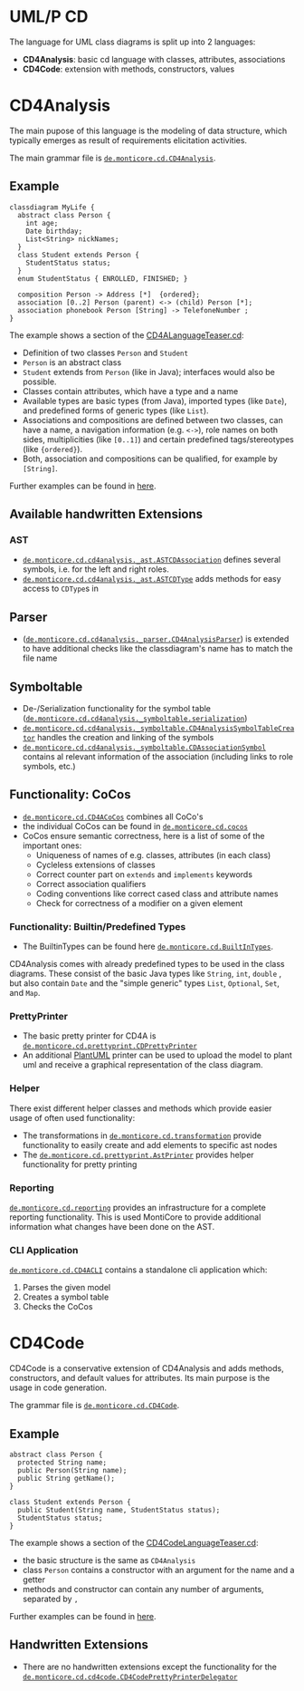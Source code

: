 <!-- (c) https://github.com/MontiCore/monticore -->
# UML/P CD
The language for UML class diagrams is split up into 2 languages:
- **CD4Analysis**: basic cd language with classes, attributes, associations 
- **CD4Code**: extension with methods, constructors, values

# CD4Analysis
The main pupose of this language is the modeling of data structure, which 
typically emerges as result of requirements elicitation activities.

The main grammar file is [`de.monticore.cd.CD4Analysis`][CD4AGrammar].

## Example
```
classdiagram MyLife { 
  abstract class Person {
    int age;
    Date birthday;
    List<String> nickNames;
  }
  class Student extends Person {
    StudentStatus status;
  }
  enum StudentStatus { ENROLLED, FINISHED; }
  
  composition Person -> Address [*]  {ordered};
  association [0..2] Person (parent) <-> (child) Person [*];
  association phonebook Person [String] -> TelefoneNumber ;
}
```

The example shows a section of the [CD4ALanguageTeaser.cd][LanguageTeaser]:
- Definition of two classes `Person` and `Student`
- `Person` is an abstract class
- `Student` extends from `Person` (like in Java); interfaces would also be possible.
- Classes contain attributes, which have a type and a name
- Available types are basic types (from Java), imported types (like `Date`),
  and predefined forms of generic types (like `List`).
- Associations and compositions are defined between two classes,
  can have a name,  a navigation information (e.g. `<->`), role names on both sides,
  multiplicities (like `[0..1]`) and certain predefined tags/stereotypes 
  (like `{ordered}`).
- Both, association and compositions can be qualified, for example by `[String]`.

Further examples can be found in [here][ExampleModels].

## Available handwritten Extensions

### AST
- [`de.monticore.cd.cd4analysis._ast.ASTCDAssociation`][ASTCDAssociation]
  defines several symbols, i.e. for the left and right roles.
- [`de.monticore.cd.cd4analysis._ast.ASTCDType`][ASTCDType]
  adds methods for easy access to `CDType`s in 

## Parser
- ([`de.monticore.cd.cd4analysis._parser.CD4AnalysisParser`][CD4AParser])
  is extended to have additional checks like the classdiagram's name
  has to match the file name

## Symboltable
- De-/Serialization functionality for the symbol table 
  ([`de.monticore.cd.cd4analysis._symboltable.serialization`][serialization])
- [`de.monticore.cd.cd4analysis._symboltable.CD4AnalysisSymbolTableCreator`][CD4ASTC]
  handles the creation and linking of the symbols
- [`de.monticore.cd.cd4analysis._symboltable.CDAssociationSymbol`][CDAssocSymbol]
  contains al relevant information of the association (including links to
  role symbols, etc.)

## Functionality: CoCos
-  [`de.monticore.cd.CD4ACoCos`][CD4ACoCos] combines all CoCo's
-  the individual CoCos can be found in 
   [`de.monticore.cd.cocos`][cocos]
- CoCos ensure semantic correctness, here is a list of some of the important ones:
  - Uniqueness of names of e.g. classes, attributes (in each class)
  - Cycleless extensions of classes
  - Correct counter part on `extends` and `implements` keywords
  - Correct association qualifiers
  - Coding conventions like correct cased class and attribute names
  - Check for correctness of a modifier on a given element

### Functionality: Builtin/Predefined Types
- The BuiltinTypes can be found here [`de.monticore.cd.BuiltInTypes`][BuiltInTypes].
 
CD4Analysis comes with already predefined types to be used in the class
 diagrams. These consist of the basic Java types like `String`, `int`, `double`
 , but also contain `Date` and the "simple generic" types `List`, `Optional`,
  `Set`, and `Map`.

### PrettyPrinter
- The basic pretty printer for CD4A is [`de.monticore.cd.prettyprint.CDPrettyPrinter`][PrettyPrinter]
- An additional [PlantUML](https://plantuml.com/en/class-diagram) printer can
 be used to upload the model to plant uml and receive a graphical representation of the class diagram.

### Helper
There exist different helper classes and methods which provide easier usage of
 often used functionality:
- The transformations in 
[`de.monticore.cd.transformation`][transformation] provide functionality to
 easily create and add elements to specific ast nodes
- The 
[`de.monticore.cd.prettyprint.AstPrinter`][ASTPrinter] provides helper
 functionality for pretty printing

### Reporting
[`de.monticore.cd.reporting`][reporting] provides an infrastructure for a
 complete reporting functionality. This is used MontiCore to provide additional
 information what changes have been done on the AST. 
  
### CLI Application
[`de.monticore.cd.CD4ACLI`][CD4ACLI] contains a standalone cli application
 which:
1. Parses the given model
2. Creates a symbol table
3. Checks the CoCos

# CD4Code
CD4Code is a conservative extension of CD4Analysis and adds methods,
 constructors, and default values for attributes. Its main purpose is the usage
 in code generation.

The grammar file is
 [`de.monticore.cd.CD4Code`][CD4CodeGrammar].
 
## Example
```
abstract class Person {
  protected String name;
  public Person(String name);
  public String getName();
}

class Student extends Person {
  public Student(String name, StudentStatus status);
  StudentStatus status;
}
```

The example shows a section of the [CD4CodeLanguageTeaser.cd][CD4CodeLanguageTeaser]:
- the basic structure is the same as `CD4Analysis`
- class `Person` contains a constructor with an argument for the name and a
  getter
- methods and constructor can contain any number of arguments, separated by
  `,`

Further examples can be found in [here][CD4CodeExampleModels].

## Handwritten Extensions
- There are no handwritten extensions except the functionality for the
 [`de.monticore.cd.cd4code.CD4CodePrettyPrinterDelegator`][CD4CodePrinter]

[CD4AGrammar]: https://git.rwth-aachen.de/monticore/cd4analysis/cd4analysis/blob/develop/src/main/grammars/de/monticore/cd/CD4Analysis.mc4
[LanguageTeaser]: https://git.rwth-aachen.de/monticore/cd4analysis/cd4analysis/-/blob/develop/src/test/resources/de/monticore/umlcd4a/parser/CD4ALanguageTeaser.cd
[ExampleModels]: https://git.rwth-aachen.de/monticore/cd4analysis/cd4analysis/-/tree/develop/src/test/resources/de/monticore/umlcd4a
[ASTCDAssociation]: https://git.rwth-aachen.de/monticore/cd4analysis/cd4analysis/blob/develop/src/main/java/de/monticore/cd/cd4analysis/_ast/ASTCDAssociation.java
[ASTCDType]: https://git.rwth-aachen.de/monticore/cd4analysis/cd4analysis/blob/develop/src/main/java/de/monticore/cd/cd4analysis/_ast/ASTCDType.java
[CD4AParser]: https://git.rwth-aachen.de/monticore/cd4analysis/cd4analysis/blob/develop/src/main/java/de/monticore/cd/cd4analysis/_parser/CD4AnalysisParser.java
[serialization]: https://git.rwth-aachen.de/monticore/cd4analysis/cd4analysis/-/tree/develop/src/main/java/de/monticore/cd/cd4analysis/_symboltable/serialization
[CD4ASTC]: https://git.rwth-aachen.de/monticore/cd4analysis/cd4analysis/blob/develop/src/main/java/de/monticore/cd/cd4analysis/_symboltable/CD4AnalysisSymbolTableCreator.java
[CDAssocSymbol]: https://git.rwth-aachen.de/monticore/cd4analysis/cd4analysis/blob/develop/src/main/java/de/monticore/cd/cd4analysis/_symboltable/CDAssociationSymbol.java
[cocos]: https://git.rwth-aachen.de/monticore/cd4analysis/cd4analysis/-/tree/develop/src/main/java/de/monticore/cd/cocos
[CD4ACoCos]: https://git.rwth-aachen.de/monticore/cd4analysis/cd4analysis/blob/develop/src/main/java/de/monticore/cd/CD4ACoCos.java
[BuiltInTypes]: https://git.rwth-aachen.de/monticore/cd4analysis/cd4analysis/blob/develop/src/main/java/de/monticore/cd/BuiltInTypes.java
[PrettyPrinter]: https://git.rwth-aachen.de/monticore/cd4analysis/cd4analysis/blob/develop/src/main/java/de/monticore/cd/prettyprint/CDPrettyPrinter.java
[transformation]: https://git.rwth-aachen.de/monticore/cd4analysis/cd4analysis/-/tree/develop/src/main/java/de/monticore/cd/transformation
[ASTPrinter]: https://git.rwth-aachen.de/monticore/cd4analysis/cd4analysis/blob/develop/src/main/java/de/monticore/cd/prettyprint/AstPrinter.java
[reporting]: https://git.rwth-aachen.de/monticore/cd4analysis/cd4analysis/-/tree/develop/src/main/java/de/monticore/cd/reporting
[CD4ACLI]: https://git.rwth-aachen.de/monticore/cd4analysis/cd4analysis/blob/develop/src/main/java/de/monticore/cd/CD4ACLI.java
[CD4CodeGrammar]: https://git.rwth-aachen.de/monticore/cd4analysis/cd4analysis/blob/develop/src/main/grammars/de/monticore/cd/CD4Code.mc4
[CD4CodeLanguageTeaser]: https://git.rwth-aachen.de/monticore/cd4analysis/cd4analysis/-/blob/develop/src/test/resources/de/monticore/cd4code/CD4CodeLanguageTeaser.cd
[CD4CodeExampleModels]: https://git.rwth-aachen.de/monticore/cd4analysis/cd4analysis/-/tree/develop/src/test/resources/de/monticore/cd4code
[CD4CodePrinter]: https://git.rwth-aachen.de/monticore/cd4analysis/cd4analysis/blob/develop/src/main/java/de/monticore/cd/cd4code/CD4CodePrettyPrinterDelegator.java
